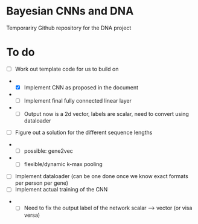 # Bayesian CNNs and DNA
 Temporariry Github repository for the DNA project

# To do
 - [ ] Work out template code for us to build on
  - - [x] Implement CNN as proposed in the document
  - - [ ] Implement final fully connected linear layer
  - - [ ] Output now is a 2d vector, labels are scalar, need to convert using dataloader
 - [ ] Figure out a solution for the different sequence lengths
  - - [ ] possible: gene2vec
  - - [ ] flexible/dynamic k-max pooling
 - [ ] Implement dataloader (can be one done once we know exact formats per person per gene)
 - [ ] Implement actual training of the CNN
 - - [ ] Need to fix the output label of the network scalar --> vector (or visa versa)
